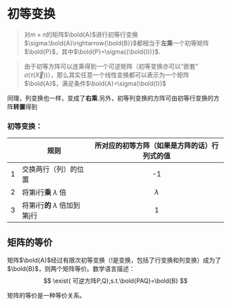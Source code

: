# 初等变换

> 对$m\times{n}$的矩阵$\bold{A}$进行初等行变换$\sigma:\bold{A}\rightarrow{\bold{B}}$都相当于**左乘**一个初等矩阵$\bold{P}$，其中$\bold{P}=\sigma{(\bold{I})}$.

> 由于初等方阵可以连乘得到一个可逆矩阵（初等变换亦可以“嵌套” $\sigma(\tau(\vec{X}))$），那么其实任意一个线性变换都可以表示为一个矩阵$\bold{A}$，满足条件$\bold{A}=\sigma(\bold{I})$


同理，列变换也一样，变成了**右乘**.另外，初等列变换的方阵可由初等行变换的方阵**转置**得到

### 初等变换：
|     | 规则                                | 所对应的初等方阵（如果是方阵的话）行列式的值 |
| --- | ----------------------------------- | :------------------------------------------: |
| 1   | 交换两行（列）的位置                |                      -1                      |
| 2   | 将第i行**乘** $\lambda$ 倍          |                  $\lambda$                   |
| 3   | 将第i行**的** $\lambda$ 倍加到第j行 |                      1                       |


## 矩阵的等价
矩阵$\bold{A}$经过有限次初等变换（!是变换，包括了行变换和列变换）成为了$\bold{B}$，则两个矩阵等价。数学语言描述：
$$ \exist{ 可逆方阵P,Q},s.t.\bold{PAQ}=\bold{B} $$

矩阵的等价是一种等价关系。